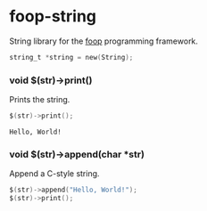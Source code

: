 # foop-string
String library for the [foop](https://github.com/montyanderson/foop) programming framework.

``` C
string_t *string = new(String);
```

### void $(str)->print()

Prints the string.

``` C
$(str)->print();
```

```
Hello, World!
```

### void $(str)->append(char \*str)

Append a C-style string.

``` C
$(str)->append("Hello, World!");
$(str)->print();
```
